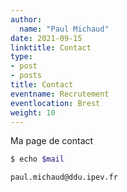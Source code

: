 ```yaml
---
author:
  name: "Paul Michaud"
date: 2021-09-15
linktitle: Contact
type:
- post
- posts
title: Contact
eventname: Recrutement 
eventlocation: Brest
weight: 10
---
```


Ma page de contact

```bash
$ echo $mail

paul.michaud@ddu.ipev.fr
```